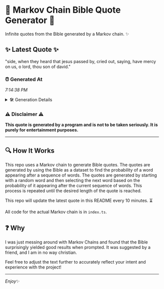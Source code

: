 # 📖 Markov Chain Bible Quote Generator 📖

Infinite quotes from the Bible generated by a Markov chain. ✨

## ✨ Latest Quote ✨
"side, when they heard that jesus passed by, cried out, saying, have mercy on us, o lord, thou son of david."

### ⏰ Generated At
*7:14:38 PM*

<details>
    <summary>🛠️ Generation Details</summary>
    <p>
        <strong>🌱 Seed:</strong> side,<br>
        <strong>🔄 Iterations:</strong> 20<br>
        <strong>📜 Context History:</strong><br>[ side, ]: when<br>[ side,, when ]: they<br>[ side,, when, they ]: heard<br>[ side,, when, they, heard ]: that<br>[ side,, when, they, heard, that ]: jesus<br>[ side,, when, they, heard, that, jesus ]: passed<br>[ when, they, heard, that, jesus, passed ]: by,<br>[ they, heard, that, jesus, passed, by, ]: cried<br>[ heard, that, jesus, passed, by,, cried ]: out,<br>[ that, jesus, passed, by,, cried, out, ]: saying,<br>[ jesus, passed, by,, cried, out,, saying, ]: have<br>[ passed, by,, cried, out,, saying,, have ]: mercy<br>[ by,, cried, out,, saying,, have, mercy ]: on<br>[ cried, out,, saying,, have, mercy, on ]: us,<br>[ out,, saying,, have, mercy, on, us, ]: o<br>[ saying,, have, mercy, on, us,, o ]: lord,<br>[ have, mercy, on, us,, o, lord, ]: thou<br>[ mercy, on, us,, o, lord,, thou ]: son<br>[ on, us,, o, lord,, thou, son ]: of<br>[ us,, o, lord,, thou, son, of ]: david.<br>
    </p>
</details>

### ⚠️ Disclaimer ⚠️
**This quote is generated by a program and is not to be taken seriously. It is purely for entertainment purposes.**

---

## 🔍 How It Works

This repo uses a Markov chain to generate Bible quotes. The quotes are generated by using the Bible as a dataset to find the probability of a word appearing after a sequence of words. The quotes are generated by starting with a random word and then selecting the next word based on the probability of it appearing after the current sequence of words. This process is repeated until the desired length of the quote is reached.

This repo will update the latest quote in this README every 10 minutes. ⏳

All code for the actual Markov chain is in `index.ts`.

## ❓ Why

I was just messing around with Markov Chains and found that the Bible surprisingly yielded good results when prompted. 
It was suggested by a friend, and I am in no way christian.

Feel free to adjust the text further to accurately reflect your intent and experience with the project!

---

*Enjoy*✨

